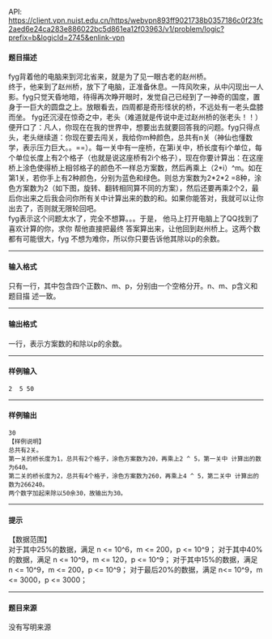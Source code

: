 API: https://client.vpn.nuist.edu.cn/https/webvpn893ff9021738b0357186c0f23fc2aed6e24ca283e886022bc5d861ea12f03963/v1/problem/logic?prefix=b&logicId=2745&enlink-vpn

#### 题目描述

fyg背着他的电脑来到河北省来，就是为了见一眼古老的赵州桥。  
终于，他来到了赵州桥，放下了电脑，正准备休息。一阵风吹来，从中闪现出一人影。fyg只觉天昏地暗，待得再次睁开眼时，发觉自己已经到了一神奇的国度，置身于一巨大的圆盘之上。放眼看去，四周都是奇形怪状的桥，不远处有一老头盘膝而坐。 fyg还沉浸在惊奇之中，老头（难道就是传说中走过赵州桥的张老头！！）便开口了：凡人，你现在在我的世界中，想要出去就要回答我的问题。fyg只得点头，老头继续道：你现在要去闯关，我给你m种颜色，总共有n关（神仙也懂数学，表示压力巨大。。==）。每一关中有一座桥，在第i关中，桥长度有i个单位，每个单位长度上有2个格子（也就是说这座桥有2i个格子），现在你要计算出：在这座桥上涂色使得桥上相邻格子的颜色不一样总方案数，然后再乘上（2\*i）^m。如在第1关，若你手上有2种颜色，分别为蓝色和绿色。则总方案数为2\*2\*2 =8种，涂色方案数为2（如下图，旋转、翻转相同算不同的方案），然后还要再乘2个2，最后你出来之后我会问你所有关中计算出来的数的和。如果你能答对，我就可以让你出去了，否则就无限轮回吧。  
fyg表示这个问题太水了，完全不想算。。。于是， 他马上打开电脑上了QQ找到了喜欢计算的你，求你 帮他直接把最终 答案算出来，让他回到赵州桥上。这两个数都有可能很大，fyg 不想为难你，所以你只要告诉他其除以p的余数。

---

#### 输入格式

只有一行，其中包含四个正数n、m、p，分别由一个空格分开。n、m、p含义和题目描 述一致。  

---

#### 输出格式

一行，表示方案数的和除以p的余数。  

---

#### 样例输入
```
2  5 50

```

---

#### 样例输出
```
30 
【样例说明】 
总共有2关。 
第一关的桥长度为1，总共有2个格子，涂色方案数为20，再乘上2 ^ 5，第一关中 计算出的数为640。 
第二关的桥长度为2，总共有4个格子，涂色方案数为260，再乘上4 ^ 5，第二关中 计算出的数为266240。 
两个数字加起来除以50余30，故输出为30。 

```

---

#### 提示

【数据范围】  
对于其中25%的数据，满足 n <= 10^6，m <= 200，p <= 10^9； 对于其中40%的数据，满足 n <= 10^9，m <= 120，p <= 10^9； 对于其中15%的数据，满足 n <= 10^9，m <= 200，p <= 10^9； 对于最后20%的数据，满足 n<= 10^9，m <= 3000，p <= 3000；

---

#### 题目来源

没有写明来源